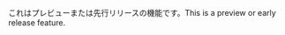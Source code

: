 <span data-ttu-id="bde46-101">これはプレビューまたは先行リリースの機能です。</span><span class="sxs-lookup"><span data-stu-id="bde46-101">This is a preview or early release feature.</span></span>